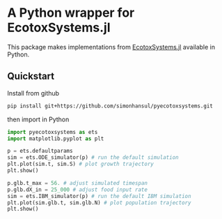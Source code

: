# A Python wrapper for EcotoxSystems.jl

This package makes implementations from [EcotoxSystems.jl](https://github.com/SimonHansul/EcotoxSystems.jl) available in Python. 


## Quickstart 

Install from github

```bash
pip install git+https://github.com/simonhansul/pyecotoxsystems.git
```

then import in Python

```Python 
import pyecotoxsystems as ets
import matplotlib.pyplot as plt

p = ets.defaultparams
sim = ets.ODE_simulator(p) # run the default simulation
plt.plot(sim.t, sim.S) # plot growth trajectory
plt.show()

p.glb.t_max = 56. # adjust simulated timespan
p.glb.dX_in = 25_000 # adjust food input rate
sim = ets.IBM_simulator(p) # run the default IBM simulation
plt.plot(sim.glb.t, sim.glb.N) # plot population trajectory
plt.show()
```






